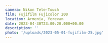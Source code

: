 ```yaml
---
camera: Nikon Tele-Touch
film: Fujifilm Fujicolor 200
location: Armenia, Yerevan
date: 2023-04-30T23:00:20.000+00:00
description: ''
photo: '/uploads/2023-05-01-fujifilm-25.jpg'
---
```

